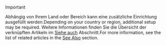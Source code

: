> [!IMPORTANT]
> <span data-ttu-id="af9a8-101">Abhängig von Ihrem Land oder Bereich kann eine zusätzliche Einrichtung ausgefüllt werden.</span><span class="sxs-lookup"><span data-stu-id="af9a8-101">Depending on your country or region, additional setup may be required.</span></span> <span data-ttu-id="af9a8-102">Weitere Informationen finden Sie die Übersicht der verknüpften Artikeln im [Siehe auch](#see-also) Abschnitt.</span><span class="sxs-lookup"><span data-stu-id="af9a8-102">For more information, see the list of related articles in the [See Also](#see-also) section.</span></span>  